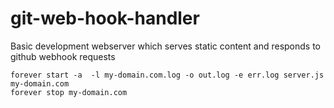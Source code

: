 git-web-hook-handler
====================

Basic development webserver which serves static content and responds to github webhook requests

    forever start -a  -l my-domain.com.log -o out.log -e err.log server.js my-domain.com
    forever stop my-domain.com


